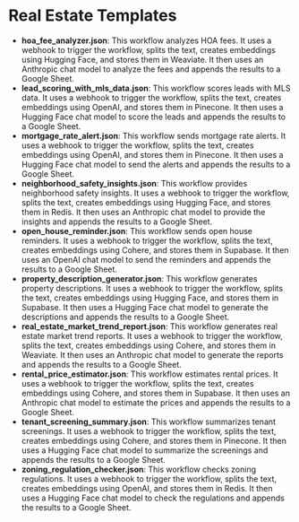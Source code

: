 # Real Estate Templates

- **hoa_fee_analyzer.json**: This workflow analyzes HOA fees. It uses a webhook to trigger the workflow, splits the text, creates embeddings using Hugging Face, and stores them in Weaviate. It then uses an Anthropic chat model to analyze the fees and appends the results to a Google Sheet.
- **lead_scoring_with_mls_data.json**: This workflow scores leads with MLS data. It uses a webhook to trigger the workflow, splits the text, creates embeddings using OpenAI, and stores them in Pinecone. It then uses a Hugging Face chat model to score the leads and appends the results to a Google Sheet.
- **mortgage_rate_alert.json**: This workflow sends mortgage rate alerts. It uses a webhook to trigger the workflow, splits the text, creates embeddings using OpenAI, and stores them in Pinecone. It then uses a Hugging Face chat model to send the alerts and appends the results to a Google Sheet.
- **neighborhood_safety_insights.json**: This workflow provides neighborhood safety insights. It uses a webhook to trigger the workflow, splits the text, creates embeddings using Hugging Face, and stores them in Redis. It then uses an Anthropic chat model to provide the insights and appends the results to a Google Sheet.
- **open_house_reminder.json**: This workflow sends open house reminders. It uses a webhook to trigger the workflow, splits the text, creates embeddings using Cohere, and stores them in Supabase. It then uses an OpenAI chat model to send the reminders and appends the results to a Google Sheet.
- **property_description_generator.json**: This workflow generates property descriptions. It uses a webhook to trigger the workflow, splits the text, creates embeddings using Hugging Face, and stores them in Supabase. It then uses a Hugging Face chat model to generate the descriptions and appends the results to a Google Sheet.
- **real_estate_market_trend_report.json**: This workflow generates real estate market trend reports. It uses a webhook to trigger the workflow, splits the text, creates embeddings using Cohere, and stores them in Weaviate. It then uses an Anthropic chat model to generate the reports and appends the results to a Google Sheet.
- **rental_price_estimator.json**: This workflow estimates rental prices. It uses a webhook to trigger the workflow, splits the text, creates embeddings using Cohere, and stores them in Supabase. It then uses an Anthropic chat model to estimate the prices and appends the results to a Google Sheet.
- **tenant_screening_summary.json**: This workflow summarizes tenant screenings. It uses a webhook to trigger the workflow, splits the text, creates embeddings using Cohere, and stores them in Pinecone. It then uses a Hugging Face chat model to summarize the screenings and appends the results to a Google Sheet.
- **zoning_regulation_checker.json**: This workflow checks zoning regulations. It uses a webhook to trigger the workflow, splits the text, creates embeddings using OpenAI, and stores them in Redis. It then uses a Hugging Face chat model to check the regulations and appends the results to a Google Sheet.
